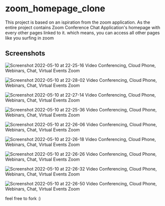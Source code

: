 # zoom_homepage_clone
This project is based on an ispiration from the zoom application. As the entire project contains Zoom Conference Chat Application's homepage with every other pages linked to it. which means, you can access all other pages like you surfing in zoom


## Screenshots

![Screenshot 2022-05-10 at 22-25-16 Video Conferencing, Cloud Phone, Webinars, Chat, Virtual Events Zoom](https://user-images.githubusercontent.com/87312799/167775539-e87236fc-a1f1-4333-8245-fedfb3813139.png)



![Screenshot 2022-05-10 at 22-28-02 Video Conferencing, Cloud Phone, Webinars, Chat, Virtual Events Zoom](https://user-images.githubusercontent.com/87312799/167775575-12cd323e-91d5-4976-aa6a-0c86527a6977.png)


![Screenshot 2022-05-10 at 22-27-14 Video Conferencing, Cloud Phone, Webinars, Chat, Virtual Events Zoom](https://user-images.githubusercontent.com/87312799/167775606-6818c2e1-a952-4746-9026-ee7b56e28605.png)



![Screenshot 2022-05-10 at 22-25-36 Video Conferencing, Cloud Phone, Webinars, Chat, Virtual Events Zoom](https://user-images.githubusercontent.com/87312799/167775622-a7e2214b-359c-4d19-8ab1-642995f2b006.png)



![Screenshot 2022-05-10 at 22-26-06 Video Conferencing, Cloud Phone, Webinars, Chat, Virtual Events Zoom](https://user-images.githubusercontent.com/87312799/167775630-a4c80f2e-e5ce-45ef-be6d-2de3bb33375e.png)



![Screenshot 2022-05-10 at 22-26-18 Video Conferencing, Cloud Phone, Webinars, Chat, Virtual Events Zoom](https://user-images.githubusercontent.com/87312799/167775643-ee35577f-ec87-48ae-89a0-9ffd469fd6ae.png)



![Screenshot 2022-05-10 at 22-26-26 Video Conferencing, Cloud Phone, Webinars, Chat, Virtual Events Zoom](https://user-images.githubusercontent.com/87312799/167775652-3e60a20f-5c3b-4bd6-ad80-687aa8a29dfd.png)



![Screenshot 2022-05-10 at 22-26-32 Video Conferencing, Cloud Phone, Webinars, Chat, Virtual Events Zoom](https://user-images.githubusercontent.com/87312799/167775666-8dc801fe-d430-437a-873a-261729daafa7.png)



![Screenshot 2022-05-10 at 22-26-50 Video Conferencing, Cloud Phone, Webinars, Chat, Virtual Events Zoom](https://user-images.githubusercontent.com/87312799/167775676-a2bed048-ae6f-40c4-93dc-67a799c8fc90.png)



feel free to fork :) 
